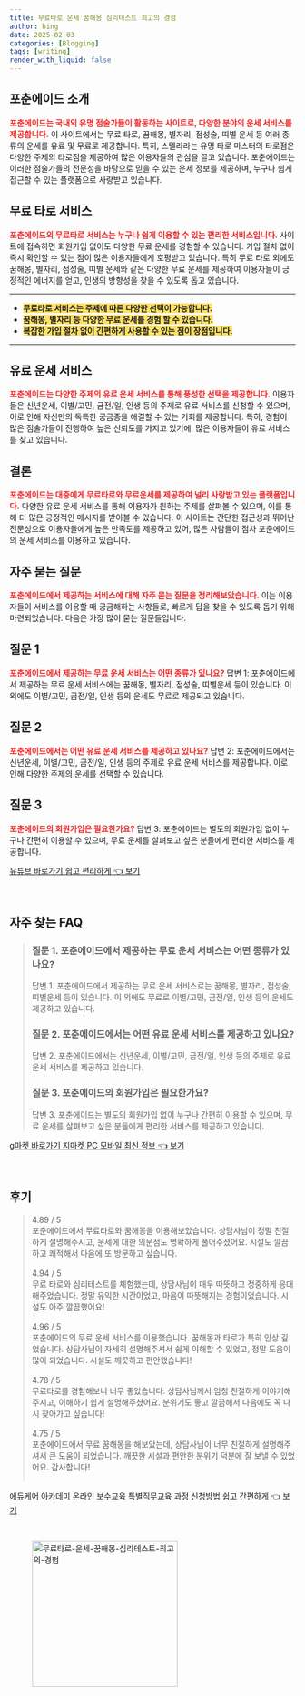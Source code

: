 ```yaml
---
title: 무료타로 운세 꿈해몽 심리테스트 최고의 경험
author: bing
date: 2025-02-03
categories: [Blogging]
tags: [writing]
render_with_liquid: false
---
```



<h2 id='포춘에이드_소개'>포춘에이드 소개</h2>

<p><b><span style="color: #ee2323;">포춘에이드는 국내외 유명 점술가들이 활동하는 사이트로, 다양한 분야의 운세 서비스를 제공합니다.</span></b> 이 사이트에서는 무료 타로, 꿈해몽, 별자리, 점성술, 띠별 운세 등 여러 종류의 운세를 유료 및 무료로 제공합니다. 특히, 스텔라라는 유명 타로 마스터의 타로점은 다양한 주제의 타로점을 제공하여 많은 이용자들의 관심을 끌고 있습니다. 포춘에이드는 이러한 점술가들의 전문성을 바탕으로 믿을 수 있는 운세 정보를 제공하며, 누구나 쉽게 접근할 수 있는 플랫폼으로 사랑받고 있습니다.</p>

<h2 id='무료_타로_서비스'>무료 타로 서비스</h2>

<p><b><span style="color: #ee2323;">포춘에이드의 무료타로 서비스는 누구나 쉽게 이용할 수 있는 편리한 서비스입니다.</span></b> 사이트에 접속하면 회원가입 없이도 다양한 무료 운세를 경험할 수 있습니다. 가입 절차 없이 즉시 확인할 수 있는 점이 많은 이용자들에게 호평받고 있습니다. 특히 무료 타로 외에도 꿈해몽, 별자리, 점성술, 띠별 운세와 같은 다양한 무료 운세를 제공하여 이용자들이 긍정적인 에너지를 얻고, 인생의 방향성을 찾을 수 있도록 돕고 있습니다.</p>

<hr />

<ul>
    <li><b><span style="background-color: #ffe066;">무료타로 서비스는 주제에 따른 다양한 선택이 가능합니다.</span></b></li>
    <li><b><span style="background-color: #ffe066;">꿈해몽, 별자리 등 다양한 무료 운세를 경험 할 수 있습니다.</span></b></li>
    <li><b><span style="background-color: #ffe066;">복잡한 가입 절차 없이 간편하게 사용할 수 있는 점이 장점입니다.</span></b></li>
</ul>

<hr />

<h2 id='유료_운세_서비스'>유료 운세 서비스</h2>

<p><b><span style="color: #ee2323;">포춘에이드는 다양한 주제의 유료 운세 서비스를 통해 풍성한 선택을 제공합니다.</span></b> 이용자들은 신년운세, 이별/고민, 금전/일, 인생 등의 주제로 유료 서비스를 신청할 수 있으며, 이로 인해 자신만의 독특한 궁금증을 해결할 수 있는 기회를 제공합니다. 특히, 경험이 많은 점술가들이 진행하여 높은 신뢰도를 가지고 있기에, 많은 이용자들이 유료 서비스를 찾고 있습니다.</p>

<h2 id='결론'>결론</h2>

<p><b><span style="color: #ee2323;">포춘에이드는 대중에게 무료타로와 무료운세를 제공하여 널리 사랑받고 있는 플랫폼입니다.</span></b> 다양한 유료 운세 서비스를 통해 이용자가 원하는 주제를 살펴볼 수 있으며, 이를 통해 더 많은 긍정적인 메시지를 받아볼 수 있습니다. 이 사이트는 간단한 접근성과 뛰어난 전문성으로 이용자들에게 높은 만족도를 제공하고 있어, 많은 사람들이 점차 포춘에이드의 운세 서비스를 이용하고 있습니다.</p>

<h2 id='자주_묻는_질문'>자주 묻는 질문</h2>

<p><b><span style="color: #ee2323;">포춘에이드에서 제공하는 서비스에 대해 자주 묻는 질문을 정리해보았습니다.</span></b> 이는 이용자들이 서비스를 이용할 때 궁금해하는 사항들로, 빠르게 답을 찾을 수 있도록 돕기 위해 마련되었습니다. 다음은 가장 많이 묻는 질문들입니다.</p>

<h2 id='질문_1'>질문 1</h2>

<p><b><span style="color: #ee2323;">포춘에이드에서 제공하는 무료 운세 서비스는 어떤 종류가 있나요?</span></b> 답변 1: 포춘에이드에서 제공하는 무료 운세 서비스에는 꿈해몽, 별자리, 점성술, 띠별운세 등이 있습니다. 이 외에도 이별/고민, 금전/일, 인생 등의 운세도 무료로 제공되고 있습니다.</p>

<h2 id='질문_2'>질문 2</h2>

<p><b><span style="color: #ee2323;">포춘에이드에서는 어떤 유료 운세 서비스를 제공하고 있나요?</span></b> 답변 2: 포춘에이드에서는 신년운세, 이별/고민, 금전/일, 인생 등의 주제로 유료 운세 서비스를 제공합니다. 이로 인해 다양한 주제의 운세를 선택할 수 있습니다.</p>

<h2 id='질문_3'>질문 3</h2>

<p><b><span style="color: #ee2323;">포춘에이드의 회원가입은 필요한가요?</span></b> 답변 3: 포춘에이드는 별도의 회원가입 없이 누구나 간편히 이용할 수 있으며, 무료 운세를 살펴보고 싶은 분들에게 편리한 서비스를 제공합니다.</p>


<p><a class="click-button" title="유튜브 바로가기 쉽고 편리하게" href="https://yellowplanner.github.io/posts/%EC%9C%A0%ED%8A%9C%EB%B8%8C-%EB%B0%94%EB%A1%9C%EA%B0%80%EA%B8%B0-%EC%89%BD%EA%B3%A0-%ED%8E%B8%EB%A6%AC%ED%95%98%EA%B2%8C/" rel="dofollow">유튜브 바로가기 쉽고 편리하게 👈 보기</a></p><br>
<h2 id='자주_찾는_FAQ'>자주 찾는 FAQ</h2>
<div itemscope="" itemtype="https://schema.org/FAQPage"> 
<blockquote> 
<div itemscope="" itemprop="mainEntity" itemtype="https://schema.org/Question"> 
<h3 itemprop="name">질문 1. 포춘에이드에서 제공하는 무료 운세 서비스는 어떤 종류가 있나요?</h3> 
<div itemscope="" itemprop="acceptedAnswer" itemtype="https://schema.org/Answer"> 
<span itemprop="text"> 
<p>답변 1. 포춘에이드에서 제공하는 무료 운세 서비스로는 꿈해몽, 별자리, 점성술, 띠별운세 등이 있습니다. 이 외에도 무료로 이별/고민, 금전/일, 인생 등의 운세도 제공하고 있습니다.</p> 
</span> 
</div> 
</div> 

<div itemscope="" itemprop="mainEntity" itemtype="https://schema.org/Question"> 
<h3 itemprop="name">질문 2. 포춘에이드에서는 어떤 유료 운세 서비스를 제공하고 있나요?</h3> 
<div itemscope="" itemprop="acceptedAnswer" itemtype="https://schema.org/Answer"> 
<span itemprop="text"> 
<p>답변 2. 포춘에이드에서는 신년운세, 이별/고민, 금전/일, 인생 등의 주제로 유료 운세 서비스를 제공하고 있습니다.</p> 
</span> 
</div> 
</div> 

<div itemscope="" itemprop="mainEntity" itemtype="https://schema.org/Question"> 
<h3 itemprop="name">질문 3. 포춘에이드의 회원가입은 필요한가요?</h3> 
<div itemscope="" itemprop="acceptedAnswer" itemtype="https://schema.org/Answer"> 
<span itemprop="text"> 
<p>답변 3. 포춘에이드는 별도의 회원가입 없이 누구나 간편히 이용할 수 있으며, 무료 운세를 살펴보고 싶은 분들에게 편리한 서비스를 제공하고 있습니다.</p> 
</span> 
</div> 
</div> 
</blockquote> 
</div>
<p><a class="click-button" title="g마켓 바로가기 지마켓 PC 모바일 최신 정보" href="https://yellowplanner.github.io/posts/g%EB%A7%88%EC%BC%93-%EB%B0%94%EB%A1%9C%EA%B0%80%EA%B8%B0-%EC%A7%80%EB%A7%88%EC%BC%93-PC-%EB%AA%A8%EB%B0%94%EC%9D%BC-%EC%B5%9C%EC%8B%A0-%EC%A0%95%EB%B3%B4/" rel="dofollow">g마켓 바로가기 지마켓 PC 모바일 최신 정보 👈 보기</a></p><br>
<h2 id='후기'>후기</h2>
<div itemscope itemtype="https://schema.org/Product">
  <blockquote>
  <div itemprop="review" itemscope itemtype="https://schema.org/Review">
      <div itemprop="reviewRating" itemscope itemtype="https://schema.org/Rating"> <span itemprop="ratingValue">4.89</span> / <span itemprop="bestRating">5</span> </div>
      <span itemprop="reviewBody">포춘에이드에서 무료타로와 꿈해몽을 이용해보았습니다. 상담사님이 정말 친절하게 설명해주시고, 운세에 대한 의문점도 명확하게 풀어주셨어요. 시설도 깔끔하고 쾌적해서 다음에 또 방문하고 싶습니다.</span>
  </div>
  <br>
  <div itemprop="review" itemscope itemtype="https://schema.org/Review">
      <div itemprop="reviewRating" itemscope itemtype="https://schema.org/Rating"> <span itemprop="ratingValue">4.94</span> / <span itemprop="bestRating">5</span> </div>
      <span itemprop="reviewBody">무료 타로와 심리테스트를 체험했는데, 상담사님이 매우 따뜻하고 정중하게 응대해주었습니다. 정말 유익한 시간이었고, 마음이 따뜻해지는 경험이었습니다. 시설도 아주 깔끔했어요!</span>
  </div>
  <br>
  <div itemprop="review" itemscope itemtype="https://schema.org/Review">
      <div itemprop="reviewRating" itemscope itemtype="https://schema.org/Rating"> <span itemprop="ratingValue">4.96</span> / <span itemprop="bestRating">5</span> </div>
      <span itemprop="reviewBody">포춘에이드의 무료 운세 서비스를 이용했습니다. 꿈해몽과 타로가 특히 인상 깊었습니다. 상담사님이 자세히 설명해주셔서 쉽게 이해할 수 있었고, 정말 도움이 많이 되었습니다. 시설도 깨끗하고 편안했습니다!</span>
  </div>
  <br>
  <div itemprop="review" itemscope itemtype="https://schema.org/Review">
      <div itemprop="reviewRating" itemscope itemtype="https://schema.org/Rating"> <span itemprop="ratingValue">4.78</span> / <span itemprop="bestRating">5</span> </div>
      <span itemprop="reviewBody">무료타로를 경험해보니 너무 좋았습니다. 상담사님께서 엄청 친절하게 이야기해주시고, 이해하기 쉽게 설명해주셨어요. 분위기도 좋고 깔끔해서 다음에도 꼭 다시 찾아가고 싶습니다!</span>
  </div>
  <br>
  <div itemprop="review" itemscope itemtype="https://schema.org/Review">
      <div itemprop="reviewRating" itemscope itemtype="https://schema.org/Rating"> <span itemprop="ratingValue">4.75</span> / <span itemprop="bestRating">5</span> </div>
      <span itemprop="reviewBody">포춘에이드에서 무료 꿈해몽을 해보았는데, 상담사님이 너무 친절하게 설명해주셔서 큰 도움이 되었습니다. 깨끗한 시설과 편안한 분위기 덕분에 잘 보낼 수 있었어요. 감사합니다!</span>
  </div>
  <br>
  </blockquote>
</div>
<p><a class="click-button" title="에듀케어 아카데미 온라인 보수교육 특별직무교육 과정 신청방법 쉽고 간편하게" href="https://yellowplanner.github.io/posts/%EC%97%90%EB%93%80%EC%BC%80%EC%96%B4-%EC%95%84%EC%B9%B4%EB%8D%B0%EB%AF%B8-%EC%98%A8%EB%9D%BC%EC%9D%B8-%EB%B3%B4%EC%88%98%EA%B5%90%EC%9C%A1-%ED%8A%B9%EB%B3%84%EC%A7%81%EB%AC%B4%EA%B5%90%EC%9C%A1-%EA%B3%BC%EC%A0%95-%EC%8B%A0%EC%B2%AD%EB%B0%A9%EB%B2%95-%EC%89%BD%EA%B3%A0-%EA%B0%84%ED%8E%B8%ED%95%98%EA%B2%8C/" rel="dofollow">에듀케어 아카데미 온라인 보수교육 특별직무교육 과정 신청방법 쉽고 간편하게 👈 보기</a></p><br>
<figure class="image"><img src="https://yellowplanner.github.io/assets/img/thumbnail/무료타로-운세-꿈해몽-심리테스트-최고의-경험.webp" alt="무료타로-운세-꿈해몽-심리테스트-최고의-경험" width="256" height="256"></figure>